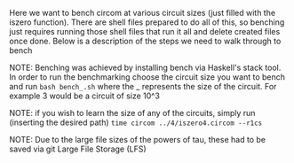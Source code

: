 Here we want to bench circom at various circuit sizes (just filled with the iszero function). There are shell
files prepared to do all of this, so benching just requires running those shell files that run it all and 
delete created files once done. Below is a description of the steps we need to walk through to bench


NOTE: Benching was achieved by installing bench via Haskell's stack tool.
In order to run the benchmarking choose the circuit size you want to bench and run
`bash bench_.sh`
where the _ represents the size of the circuit. For example 3 would be a circuit of size 10^3

NOTE: if you wish to learn the size of any of the circuits, simply run (inserting the desired path)
`time circom ../4/iszero4.circom --r1cs`

NOTE: Due to the large file sizes of the powers of tau, these had to be saved via git Large 
File Storage (LFS)